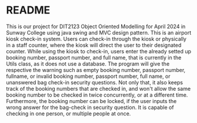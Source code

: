 # README
This is our project for DIT2123 Object Oriented Modelling for April 2024 in Sunway College using java swing and MVC design pattern. This is an airport kiosk check-in system. Users can check-in through the kiosk or physically in a staff counter, where the kiosk will direct the user to their designated counter. While using the kiosk to check-in, users enter the already setted up booking number, passport number, and full name, that is currently in the Utils class, as it does not use a database. The program will give the respective the warning such as empty booking number, passport number, fullname, or invalid booking number, passport number, full name, or unanswered bag check-in security questions. Not only that, it also keeps track of the booking numbers that are checked in, and won't allow the same booking number to be checked in twice concurrently, or at a different time. Furthermore, the booking number can be locked, if the user inputs the wrong answer for the bag-check in security question. It is capable of checking in one person, or multiple people at once.
